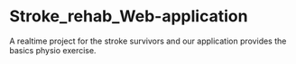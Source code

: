 # Stroke_rehab_Web-application
A realtime project for the stroke survivors and our application provides the basics physio exercise.
